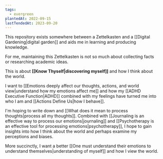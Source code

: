 ```yaml
---
tags:
  - evergreen
plantedAt: 2022-09-15
lastTendedAt: 2023-09-20
---
```

This repository exists somewhere between a Zettelkasten and a [[Digital Gardening|digital garden]] and aids me in learning and producing knowledge.

For me, maintaining this Zettelkasten is not so much about collecting facts or researching academic ideas.

This is about **[[Know Thyself|discovering myself]]** and how I think about the world.

I want to [[Emotions deeply affect our thoughts, actions, and world view|understand how my emotions affect me]] and how my [[ADHD Executive Function|ADHD]] combined with my feelings have turned me into who I am and [[Actions Define Us|how I behave]].

I'm hoping to write down and [[What does it mean to process thoughts|process all my thoughts]]. Combined with [[Journaling is an effective way to process our emotions|journaling]] and [[Psychotherapy is an effective tool for processing emotions|psychotherapy]], I hope to gain insights into how I think about the world and perhaps examine my perceptions and biases.

More succinctly, I want a better [[One must understand their emotions to understand themselves|understanding of myself]] and how I view the world.